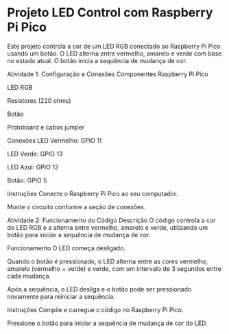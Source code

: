 # Projeto LED Control com Raspberry Pi Pico

Este projeto controla a cor de um LED RGB conectado ao Raspberry Pi Pico usando um botão. O LED alterna entre vermelho, amarelo e verde com base no estado atual. O botão inicia a sequência de mudança de cor.

Atividade 1: Configuração e Conexões
Componentes
Raspberry Pi Pico

LED RGB

Resistores (220 ohms)

Botão

Protoboard e cabos jumper

Conexões
LED Vermelho: GPIO 11

LED Verde: GPIO 13

LED Azul: GPIO 12

Botão: GPIO 5

Instruções
Conecte o Raspberry Pi Pico ao seu computador.

Monte o circuito conforme a seção de conexões.

Atividade 2: Funcionamento do Código
Descrição
O código controla a cor do LED RGB e a alterna entre vermelho, amarelo e verde, utilizando um botão para iniciar a sequência de mudança de cor.

Funcionamento
O LED começa desligado.

Quando o botão é pressionado, o LED alterna entre as cores vermelho, amarelo (vermelho + verde) e verde, com um intervalo de 3 segundos entre cada mudança.

Após a sequência, o LED desliga e o botão pode ser pressionado novamente para reiniciar a sequência.

Instruções
Compile e carregue o código no Raspberry Pi Pico.

Pressione o botão para iniciar a sequência de mudança de cor do LED.
